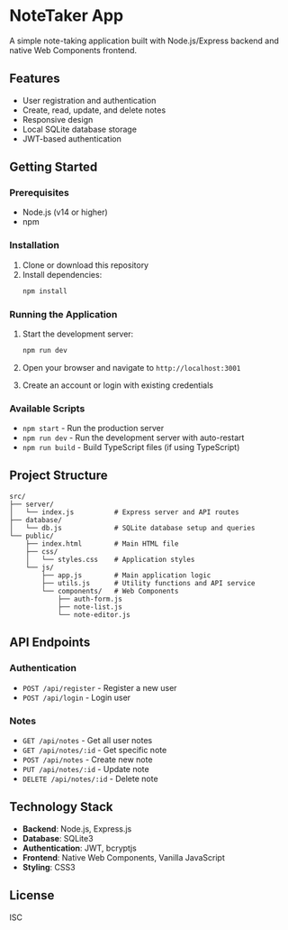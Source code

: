 # NoteTaker App

A simple note-taking application built with Node.js/Express backend and native Web Components frontend.

## Features

- User registration and authentication
- Create, read, update, and delete notes
- Responsive design
- Local SQLite database storage
- JWT-based authentication

## Getting Started

### Prerequisites

- Node.js (v14 or higher)
- npm

### Installation

1. Clone or download this repository
2. Install dependencies:
   ```bash
   npm install
   ```

### Running the Application

1. Start the development server:
   ```bash
   npm run dev
   ```

2. Open your browser and navigate to `http://localhost:3001`

3. Create an account or login with existing credentials

### Available Scripts

- `npm start` - Run the production server
- `npm run dev` - Run the development server with auto-restart
- `npm run build` - Build TypeScript files (if using TypeScript)

## Project Structure

```
src/
├── server/
│   └── index.js          # Express server and API routes
├── database/
│   └── db.js             # SQLite database setup and queries
└── public/
    ├── index.html        # Main HTML file
    ├── css/
    │   └── styles.css    # Application styles
    └── js/
        ├── app.js        # Main application logic
        ├── utils.js      # Utility functions and API service
        └── components/   # Web Components
            ├── auth-form.js
            ├── note-list.js
            └── note-editor.js
```

## API Endpoints

### Authentication
- `POST /api/register` - Register a new user
- `POST /api/login` - Login user

### Notes
- `GET /api/notes` - Get all user notes
- `GET /api/notes/:id` - Get specific note
- `POST /api/notes` - Create new note
- `PUT /api/notes/:id` - Update note
- `DELETE /api/notes/:id` - Delete note

## Technology Stack

- **Backend**: Node.js, Express.js
- **Database**: SQLite3
- **Authentication**: JWT, bcryptjs
- **Frontend**: Native Web Components, Vanilla JavaScript
- **Styling**: CSS3

## License

ISC

